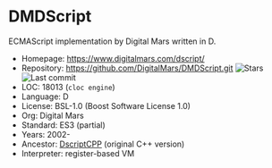 # DMDScript

ECMAScript implementation by Digital Mars written in D.

* Homepage:    https://www.digitalmars.com/dscript/
* Repository:  https://github.com/DigitalMars/DMDScript.git <span class="shields"><img src="https://img.shields.io/github/stars/DigitalMars/DMDScript?label=&style=flat-square" alt="Stars" title="Stars"><img src="https://img.shields.io/github/last-commit/DigitalMars/DMDScript?label=&style=flat-square" alt="Last commit" title="Last commit"></span>
* LOC:         18013 (`cloc engine`)
* Language:    D
* License:     BSL-1.0 (Boost Software License 1.0)
* Org:         Digital Mars
* Standard:    ES3 (partial)
* Years:       2002-
* Ancestor:    [DscriptCPP](dscriptcpp.md) (original C++ version)
* Interpreter: register-based VM
